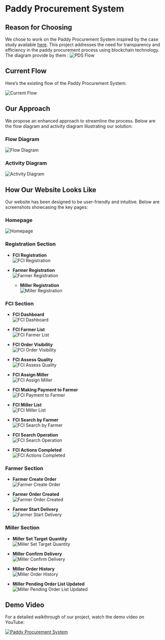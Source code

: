 # Paddy Procurement System

## Reason for Choosing
We chose to work on the Paddy Procurement System inspired by the case study available [here](https://blockchain.gov.in/Home/CaseStudy?CaseStudy=PDS). This project addresses the need for transparency and efficiency in the paddy procurement process using blockchain technology. The diagram provide by them :
![PDS Flow](./assets/pds-image.png)


## Current Flow

Here’s the existing flow of the Paddy Procurement System:

![Current Flow](./assets/current_flow.png)

## Our Approach

We propose an enhanced approach to streamline the process. Below are the flow diagram and activity diagram illustrating our solution:

### Flow Diagram
![Flow Diagram](./assets/flow_diagram.png)

### Activity Diagram
![Activity Diagram](./assets/activity_diagram.png)

## How Our Website Looks Like

Our website has been designed to be user-friendly and intuitive. Below are screenshots showcasing the key pages:

### Homepage
![Homepage](./assets/homepage.png)

### Registration Section

- **FCI Registration**  
  ![FCI Registration](./assets/fci_regd.png)

- **Farmer Registration**  
  ![Farmer Registration](./assets/farmer_regd.png)

  - **Miller Registration**  
  ![Miller Registration](./assets/miller_regd.png)

### FCI Section

- **FCI Dashboard**  
  ![FCI Dashboard](./assets/fci_dashboard.png)

- **FCI Farmer List**  
  ![FCI Farmer List](./assets/fci_farmerList.png)

- **FCI Order Visibility**  
  ![FCI Order Visibility](./assets/fci_order_visible.png)

- **FCI Assess Quality**  
  ![FCI Assess Quality](./assets/fci_assessQuality.png)

- **FCI Assign Miller**  
  ![FCI Assign Miller](./assets/fci_assignMiller.png)

- **FCI Making Payment to Farmer**  
  ![FCI Payment to Farmer](./assets/fci_makingPaymentToFarmer.png)

- **FCI Miller List**  
  ![FCI Miller List](./assets/fci_millerList.png)

- **FCI Search by Farmer**  
  ![FCI Search by Farmer](./assets/fci_searchByFarmer.png)

- **FCI Search Operation**  
  ![FCI Search Operation](./assets/fci_searchOperation.png)

- **FCI Actions Completed**  
  ![FCI Actions Completed](./assets/fci_actionsCompleted.png)

### Farmer Section

- **Farmer Create Order**  
  ![Farmer Create Order](./assets/farmer_create_order.png)

- **Farmer Order Created**  
  ![Farmer Order Created](./assets/farmer_order_created.png)

- **Farmer Start Delivery**  
  ![Farmer Start Delivery](./assets/farmer_startDelivery.png)

### Miller Section

- **Miller Set Target Quantity**  
  ![Miller Set Target Quantity](./assets/miller_setTargetQuant.png)

- **Miller Confirm Delivery**  
  ![Miller Confirm Delivery](./assets/miller_confirmDeliveryy.png)

- **Miller Order History**  
  ![Miller Order History](./assets/miller_orderHistory.png)

- **Miller Pending Order List Updated**  
  ![Miller Pending Order List Updated](./assets/miller_pendingOrderListUpdated.png)

## Demo Video

For a detailed walkthrough of our project, watch the demo video on YouTube:

[![Paddy Procurement System](https://img.youtube.com/vi/57x8lfum6zA/maxresdefault.jpg)](https://www.youtube.com/watch?v=57x8lfum6zA)
